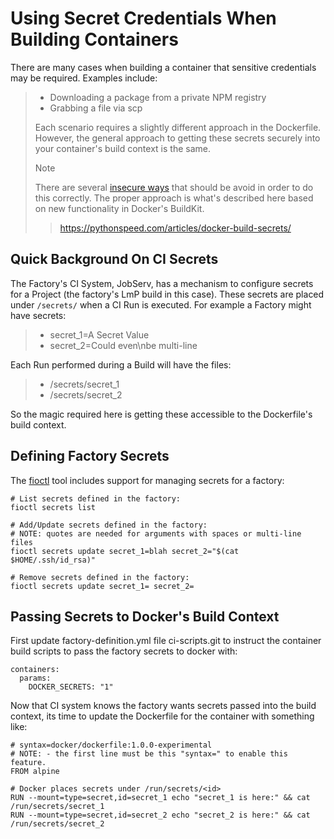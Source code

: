 # Using Secret Credentials When Building Containers

There are many cases when building a container that sensitive
credentials may be required. Examples include:

> -   Downloading a package from a private NPM registry
> -   Grabbing a file via scp
>
> Each scenario requires a slightly different approach in the
> Dockerfile. However, the general approach to getting these secrets
> securely into your container's build context is the same.
>
> Note
>
> There are several [insecure ways]() that should be avoid in order to
> do this correctly. The proper approach is what's described here based
> on new functionality in Docker's BuildKit.
>
> > <https://pythonspeed.com/articles/docker-build-secrets/>

## Quick Background On CI Secrets

The Factory's CI System, JobServ, has a mechanism to configure secrets
for a Project (the factory's LmP build in this case). These secrets are
placed under `/secrets/` when a CI Run is executed. For example a
Factory might have secrets:

> -   secret\_1=A Secret Value
> -   secret\_2=Could even\\nbe multi-line

Each Run performed during a Build will have the files:

> -   /secrets/secret\_1
> -   /secrets/secret\_2

So the magic required here is getting these accessible to the
Dockerfile's build context.

## Defining Factory Secrets

The [fioctl](https://github.com/foundriesio/fioctl) tool includes
support for managing secrets for a factory:

    # List secrets defined in the factory:
    fioctl secrets list

    # Add/Update secrets defined in the factory:
    # NOTE: quotes are needed for arguments with spaces or multi-line files
    fioctl secrets update secret_1=blah secret_2="$(cat $HOME/.ssh/id_rsa)"

    # Remove secrets defined in the factory:
    fioctl secrets update secret_1= secret_2=

## Passing Secrets to Docker's Build Context

First update factory-definition.yml file ci-scripts.git to instruct the
container build scripts to pass the factory secrets to docker with:

    containers:
      params:
        DOCKER_SECRETS: "1"

Now that CI system knows the factory wants secrets passed into the build
context, its time to update the Dockerfile for the container with
something like:

    # syntax=docker/dockerfile:1.0.0-experimental
    # NOTE: - the first line must be this "syntax=" to enable this feature.
    FROM alpine

    # Docker places secrets under /run/secrets/<id>
    RUN --mount=type=secret,id=secret_1 echo "secret_1 is here:" && cat /run/secrets/secret_1
    RUN --mount=type=secret,id=secret_2 echo "secret_2 is here:" && cat /run/secrets/secret_2
